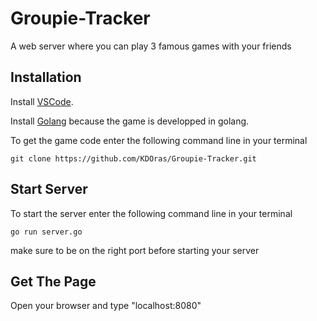 # Groupie-Tracker

A web server where you can play 3 famous games with your friends

## Installation

Install [VSCode](https://code.visualstudio.com/download).

Install [Golang](https://go.dev/doc/install) because the game is developped in golang.

To get the game code enter the following command line in your terminal

```golang
git clone https://github.com/KDOras/Groupie-Tracker.git
```

## Start Server

To start the server enter the following command line in your terminal

```golang
go run server.go
```

make sure to be on the right port before starting your server

## Get The Page

Open your browser and type "localhost:8080"
